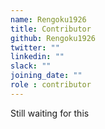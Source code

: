 ```yaml
---
name: Rengoku1926
title: Contributor
github: Rengoku1926
twitter: ""
linkedin: ""
slack: ""
joining_date: ""
role : contributor
---
```


Still waiting for this
